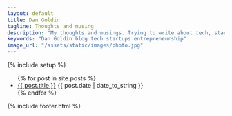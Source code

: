 ```yaml
---
layout: default
title: Dan Goldin
tagline: Thoughts and musing
description: "My thoughts and musings. Trying to write about tech, startups and my entrepreneurial journey."
keywords: "Dan Goldin blog tech startups entrepreneurship"
image_url: "/assets/static/images/photo.jpg"
---
```

{% include setup %}
<div class="main-content">
  <ul class="posts">
      {% for post in site.posts %}
          <li>
              <a href="{{ BASE_PATH }}{{ post.url }}">{{ post.title }}</a>
              <span class="date">{{ post.date | date_to_string }}</span>
          </li>
      {% endfor %}
  </ul>

  <!--
  Do these later once I figure out analytics
  _gaq.push(['_trackEvent', 'Link', 'Click', 'Sidebar Email']);
  _gaq.push(['_trackEvent', 'Link', 'Click', 'Sidebar Github']);
  _gaq.push(['_trackEvent', 'Link', 'Click', 'Sidebar Twitter']);
  _gaq.push(['_trackEvent', 'Link', 'Click', 'Sidebar LinkedIn']);
  _gaq.push(['_trackEvent', 'Link', 'Click', 'Sidebar Feedly']);
  -->
</div>

{% include footer.html %}